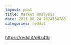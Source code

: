 ```yaml
--- 
layout: post 
title: Market analysis 
date: 2021-06-24 1624534788 
categories: reddit 
--- 
```

https://redd.it/o6z4tb